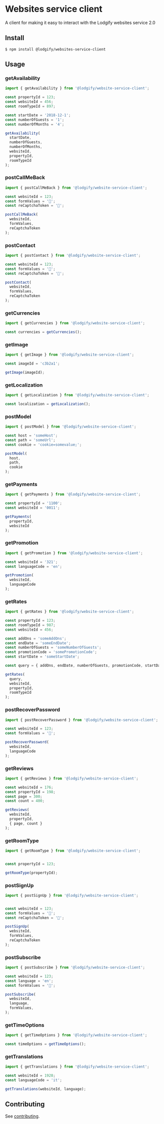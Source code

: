 # Websites service client

A client for making it easy to interact with the Lodgify websites service 2.0

## Install

`$ npm install @lodgify/websites-service-client`

## Usage

### getAvailability
```js
import { getAvailability } from '@lodgify/website-service-client';

const propertyId = 123;
const websiteId = 456;
const roomTypeId = 897;

const startDate = '2018-12-1';
const numberOfGuests = '1';
const numberOfMonths = '4';

getAvailability(
  startDate,
  numberOfGuests,
  numberOfMonths,
  websiteId,
  propertyId,
  roomTypeId
);
```

### postCallMeBack
```js
import { postCallMeBack } from '@lodgify/website-service-client';

const websiteId = 123;
const formValues = '📝';
const reCaptchaToken = '🔴';

postCallMeBack(
  websiteId,
  formValues,
  reCaptchaToken
);
```

### postContact
```js
import { postContact } from '@lodgify/website-service-client';

const websiteId = 123;
const formValues = '📝';
const reCaptchaToken = '🔴';

postContact(
  websiteId,
  formValues,
  reCaptchaToken
);
```

### getCurrencies
```js
import { getCurrencies } from '@lodgify/website-service-client';

const currencies = getCurrencies();
```

### getImage
```js
import { getImage } from '@lodgify/website-service-client';

const imageId = 'c3b2a1';

getImage(imageId);
```

### getLocalization
```js
import { getLocalization } from '@lodgify/website-service-client';

const localization = getLocalization();
```

### postModel
```js
import { postModel } from '@lodgify/website-service-client';

const host = 'someHost';
const path = 'someUrl';
const cookie = 'cookie=somevalue;';

postModel(
  host,
  path,
  cookie
);
```

### getPayments
```js
import { getPayments } from '@lodgify/website-service-client';

const propertyId = '1100';
const websiteId = '0011';

getPayments(
  propertyId,
  websiteId
);
```

### getPromotion
```js
import { getPromotion } from '@lodgify/website-service-client';

const websiteId = '321';
const languageCode = 'en';

getPromotion(
  websiteId,
  languageCode
);
```

### getRates
```js
import { getRates } from '@lodgify/website-service-client';

const propertyId = 123;
const roomTypeId = 987;
const websiteId = 456;

const addOns = 'someAddOns';
const endDate = 'someEndDate';
const numberOfGuests = 'someNumberOfGuests';
const promotionCode = 'somePromotionCode';
const startDate = 'someStartDate';

const query = { addOns, endDate, numberOfGuests, promotionCode, startDate };

getRates(
  query,
  websiteId,
  propertyId,
  roomTypeId
);
```

### postRecoverPassword
```js
import { postRecoverPassword } from '@lodgify/website-service-client';

const websiteId = 123;
const formValues = '📝';

postRecoverPassword(
  websiteId,
  languageCode
);
```

### getReviews
```js
import { getReviews } from '@lodgify/website-service-client';

const websiteId = 176;
const propertyId = 198;
const page = 300;
const count = 400;

getReviews(
  websiteId,
  propertyId,
  { page, count }
);
```

### getRoomType
```js
import { getRoomType } from '@lodgify/website-service-client';


const propertyId = 123;

getRoomType(propertyId);
```

### postSignUp
```js
import { postSignUp } from '@lodgify/website-service-client';


const websiteId = 123;
const formValues = '📝';
const reCaptchaToken = '🔴';

postSignUp(
  websiteId,
  formValues,
  reCaptchaToken
);
```

### postSubscribe
```js
import { postSubscribe } from '@lodgify/website-service-client';

const websiteId = 123;
const language = 'en';
const formValues = '📝';

postSubscribe(
  websiteId,
  language,
  formValues,
);
```

### getTimeOptions
```js
import { getTimeOptions } from '@lodgify/website-service-client';

const timeOptions = getTimeOptions();
```

### getTranslations
```js
import { getTranslations } from '@lodgify/website-service-client';

const websiteId = 1928;
const languageCode = 'it';

getTranslations(websiteId, language);
```

## Contributing

See [contributing](https://github.com/lodgify/identity-server-client/blob/master/docs/CONTRIBUTING.md).
